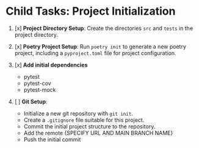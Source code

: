 

# Child Tasks: Project Initialization

1. [x] **Project Directory Setup**: Create the directories `src` and `tests` in the project directory.

2. [x] **Poetry Project Setup**: Run `poetry init` to generate a new poetry project, including a `pyproject.toml` file for project configuration.

3. [x] **Add initial dependencies**
    - pytest
    - pytest-cov
    - pytest-mock

4. [ ] **Git Setup**:
    - Initialize a new git repository with `git init`.
    - Create a `.gitignore` file suitable for this project.
    - Commit the initial project structure to the repository.
    - Add the remote {SPECIFY URL AND MAIN BRANCH NAME}
    - Push the initial commit

